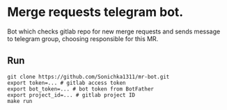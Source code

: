 # Merge requests telegram bot.
Bot which checks gitlab repo for new merge requests and sends message to telegram group, choosing responsible for this MR.

## Run
```
git clone https://github.com/Sonichka1311/mr-bot.git
export token=... # gitlab access token
export bot_token=... # bot token from BotFather
export project_id=... # gitlab project ID
make run
```
